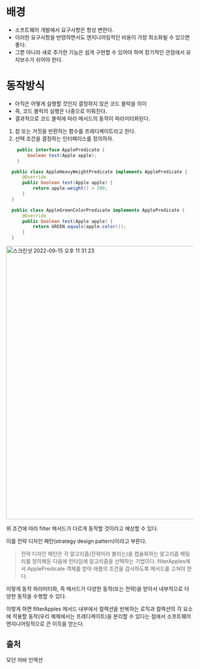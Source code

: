 # 배경
- 소프트웨어 개발에서 요구사항은 항상 변한다.
- 이러한 요구사항을 반영하면서도 엔지니어링적인 비용이 가장 최소화될 수 있으면 좋다.
- 그뿐 아니라 새로 추가한 기능은 쉽게 구현할 수 있어야 하며 장기적인 관점에서 유지보수가 쉬어야 한다.

# 동작방식
- 아직은 어떻게 실행할 것인지 결정하지 않은 코드 블럭을 의미
- 즉, 코드 블럭의 실행은 나중으로 미뤄진다.
- 결과적으로 코드 블럭에 따라 메서드의 동작이 파라미터화된다.

1. 참 또는 거짓을 반환하는 함수를 프레디케이트라고 한다.
2. 선택 조건을 결정하는 인터페이스를 정의하자.

```java
    public interface ApplePredicate {
        boolean test(Apple apple);
    }
```

```java
  public class AppleHeavyWeightPredicate implements ApplePredicate {
      @Override
      public boolean test(Apple apple) {
          return apple.weight() > 200;
      }
  }
```

```java
  public class AppleGreenColorPredicate implements ApplePredicate {
      @Override
      public boolean test(Apple apple) {
          return GREEN.equals(apple.color());
      }
  }
```
<img width="734" alt="스크린샷 2022-09-15 오후 11 31 23" src="https://user-images.githubusercontent.com/59434443/190432841-5890b4df-0126-498b-9c60-93ff34e8df48.png">

위 조건에 따라 filter 메서드가 다르게 동작할 것이라고 예상할 수 있다.

이를 전략 디자인 패턴(strategy design pattern)이라고 부른다.

> 전략 디자인 패턴은 각 알고리즘(전략이라 불리는)을 캡슐화하는 알고리즘 패밀리를 정의해둔 다음에 런타임에 알고리즘을 선택하는 기법이다.
filterApples에서 ApplePredicate 객체를 받아 애플의 조건을 검사하도록 메서드를 고쳐야 한다.


이렇게 동작 파라미터화, 즉 메서드가 다양한 동작(또는 전략)을 받아서 내부적으로 다양한 동작을 수행할 수 있다.   

이렇게 하면 filterApples 메서드 내부에서 컬렉션을 반복하는 로직과 컬렉션의 각 요소에 적용할 동작(우리 예제에서는 프레디케이트)을 분리할 수 있다는 점에서 소프트웨어 엔지니어링적으로 큰 이득을 얻는다.

## 출처
모던 자바 인액션

